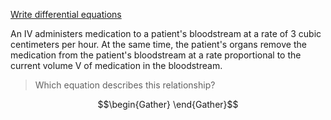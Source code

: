 [Write differential equations](https://www.khanacademy.org/math/differential-equations/first-order-differential-equations/differential-equations-intro/e/write-differential-equations)

An IV administers medication to a patient's bloodstream at a rate of 3 cubic centimeters per hour.
At the same time, the patient's organs remove the medication from the patient's bloodstream at a rate proportional to the current volume V of medication in the bloodstream.

> Which equation describes this relationship?

```math
\begin{Gather}

\end{Gather}
```
